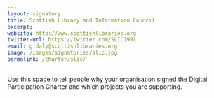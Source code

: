 ```yaml
---
layout: signatory
title: Scottish Library and Information Council
excerpt: 
website: http://www.scottishlibraries.org
twitter-url: https://twitter.com/SLIC1991
email: g.daly@scottishlibraries.org
image: /images/signatories/slic.jpg
permalink: /charter/slic/
---
```


Use this space to tell people why your organisation signed the Digital Participation Charter and which projects you are supporting.